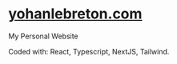 # [yohanlebreton.com](http://yohanlebreton.com/)

My Personal Website

Coded with: React, Typescript, NextJS, Tailwind. 
